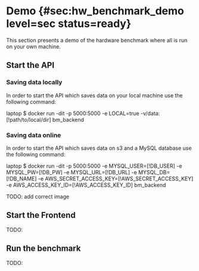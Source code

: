 # Demo {#sec:hw_benchmark_demo level=sec status=ready}

This section presents a demo of the hardware benchmark where all is run on your own machine.

<minitoc/>

## Start the API 
### Saving data locally
In order to start the API which saves data on your local machine use the following command: 

   laptop $ docker run -dit -p 5000:5000 -e LOCAL=true -v/data:[!path/to/local/dir] bm_backend

### Saving data online
In order to start the API which saves data on s3 and a MySQL database use the following command: 

   laptop $ docker run -dit -p 5000:5000 -e MYSQL_USER=[!DB_USER] -e MYSQL_PW=[!DB_PW] -e MYSQL_URL=[!DB_URL] -e MYSQL_DB=[!DB_NAME] -e AWS_SECRET_ACCESS_KEY=[!AWS_SECRET_ACCESS_KEY] -e AWS_ACCESS_KEY_ID=[!AWS_ACCESS_KEY_ID] bm_backend

TODO: add correct image
## Start the Frontend
TODO:  
## Run the benchmark
TODO: 